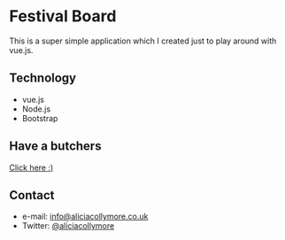 Festival Board
======

This is a super simple application which I created just to play around with vue.js.

## Technology
* vue.js
* Node.js
* Bootstrap

## Have a butchers
[Click here :)](https://github.com/leesh22/vue-festival-board)


## Contact
* e-mail: info@aliciacollymore.co.uk
* Twitter: [@aliciacollymore](https://twitter.com/aliciacollymore "aliciacollymore on twitter")
